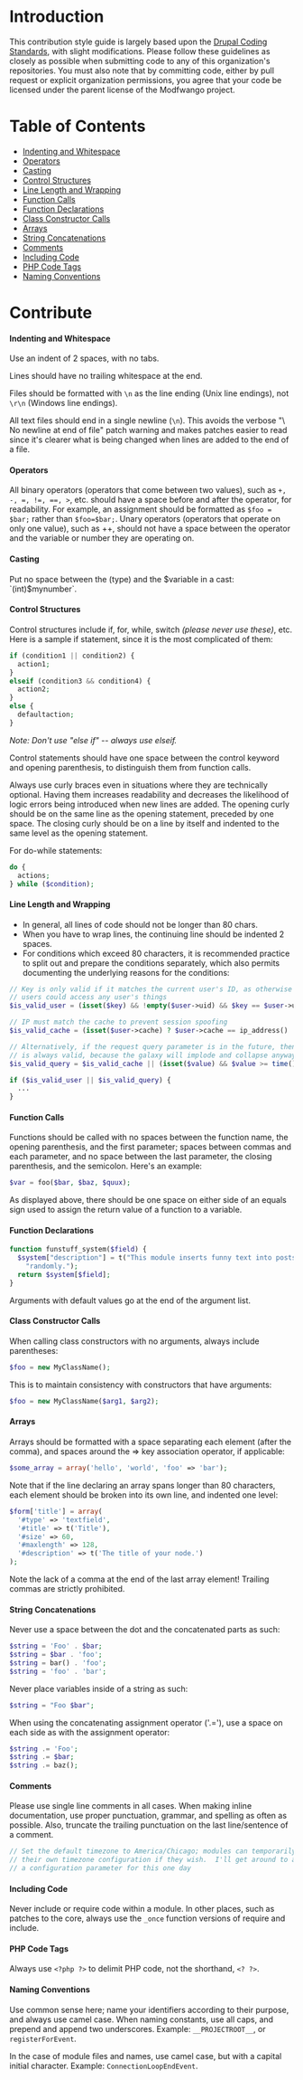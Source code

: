Introduction
============

This contribution style guide is largely based upon the
[Drupal Coding Standards](https://www.drupal.org/coding-standards), with slight
modifications.  Please follow these guidelines as closely as possible when
submitting code to any of this organization's repositories.  You must also note
that by committing code, either by pull request or explicit organization
permissions, you agree that your code be licensed under the parent license of
the Modfwango project.

Table of Contents
=================

* [Indenting and Whitespace](#indenting-and-whitespace)
* [Operators](#operators)
* [Casting](#casting)
* [Control Structures](#control-structures)
* [Line Length and Wrapping](#line-length-and-wrapping)
* [Function Calls](#function-calls)
* [Function Declarations](#function-declarations)
* [Class Constructor Calls](#class-constructor-calls)
* [Arrays](#arrays)
* [String Concatenations](#string-concatenations)
* [Comments](#comments)
* [Including Code](#including-code)
* [PHP Code Tags](#php-code-tags)
* [Naming Conventions](#naming-conventions)

Contribute
==========

#### Indenting and Whitespace

Use an indent of 2 spaces, with no tabs.

Lines should have no trailing whitespace at the end.

Files should be formatted with `\n` as the line ending (Unix line endings), not
`\r\n` (Windows line endings).

All text files should end in a single newline (`\n`). This avoids the verbose
"\ No newline at end of file" patch warning and makes patches easier to read
since it's clearer what is being changed when lines are added to the end of a
file.

#### Operators

All binary operators (operators that come between two values), such as `+, -, =,
!=, ==, >`, etc. should have a space before and after the operator, for
readability. For example, an assignment should be formatted as `$foo = $bar;`
rather than `$foo=$bar;`. Unary operators (operators that operate on only one
value), such as ++, should not have a space between the operator and the
variable or number they are operating on.

#### Casting

Put no space between the (type) and the $variable in a cast: `(int)$mynumber`.

#### Control Structures

Control structures include if, for, while, switch *(please never use these)*,
etc. Here is a sample if statement, since it is the most complicated of them:

```php
if (condition1 || condition2) {
  action1;
}
elseif (condition3 && condition4) {
  action2;
}
else {
  defaultaction;
}
```

*Note: Don't use "else if" -- always use elseif.*

Control statements should have one space between the control keyword and opening
parenthesis, to distinguish them from function calls.

Always use curly braces even in situations where they are technically optional.
Having them increases readability and decreases the likelihood of logic errors
being introduced when new lines are added. The opening curly should be on the
same line as the opening statement, preceded by one space. The closing curly
should be on a line by itself and indented to the same level as the opening
statement.

For do-while statements:

```php
do {
  actions;
} while ($condition);
```

#### Line Length and Wrapping

* In general, all lines of code should not be longer than 80 chars.
* When you have to wrap lines, the continuing line should be indented 2 spaces.
* For conditions which exceed 80 characters, it is recommended practice to split
out and prepare the conditions separately, which also permits documenting the
underlying reasons for the conditions:

```php
// Key is only valid if it matches the current user's ID, as otherwise other
// users could access any user's things
$is_valid_user = (isset($key) && !empty($user->uid) && $key == $user->uid);

// IP must match the cache to prevent session spoofing
$is_valid_cache = (isset($user->cache) ? $user->cache == ip_address() : FALSE);

// Alternatively, if the request query parameter is in the future, then it
// is always valid, because the galaxy will implode and collapse anyway
$is_valid_query = $is_valid_cache || (isset($value) && $value >= time());

if ($is_valid_user || $is_valid_query) {
  ...
}
```

#### Function Calls

Functions should be called with no spaces between the function name, the opening
parenthesis, and the first parameter; spaces between commas and each parameter,
and no space between the last parameter, the closing parenthesis, and the
semicolon. Here's an example:

```php
$var = foo($bar, $baz, $quux);
```

As displayed above, there should be one space on either side of an equals sign
used to assign the return value of a function to a variable.

#### Function Declarations

```php
function funstuff_system($field) {
  $system["description"] = t("This module inserts funny text into posts ".
    "randomly.");
  return $system[$field];
}
```

Arguments with default values go at the end of the argument list.

#### Class Constructor Calls

When calling class constructors with no arguments, always include parentheses:

```php
$foo = new MyClassName();
```

This is to maintain consistency with constructors that have arguments:

```php
$foo = new MyClassName($arg1, $arg2);
```

#### Arrays

Arrays should be formatted with a space separating each element (after the
comma), and spaces around the => key association operator, if applicable:

```php
$some_array = array('hello', 'world', 'foo' => 'bar');
```

Note that if the line declaring an array spans longer than 80 characters, each
element should be broken into its own line, and indented one level:

```php
$form['title'] = array(
  '#type' => 'textfield',
  '#title' => t('Title'),
  '#size' => 60,
  '#maxlength' => 128,
  '#description' => t('The title of your node.')
);
```

Note the lack of a comma at the end of the last array element! Trailing commas
are strictly prohibited.

#### String Concatenations

Never use a space between the dot and the concatenated parts as such:

```php
$string = 'Foo' . $bar;
$string = $bar . 'foo';
$string = bar() . 'foo';
$string = 'foo' . 'bar';
```

Never place variables inside of a string as such:

```php
$string = "Foo $bar";
```

When using the concatenating assignment operator ('.='), use a space on each
side as with the assignment operator:

```php
$string .= 'Foo';
$string .= $bar;
$string .= baz();
```

#### Comments

Please use single line comments in all cases.  When making inline documentation,
use proper punctuation, grammar, and spelling as often as possible.  Also,
truncate the trailing punctuation on the last line/sentence of a comment.

```php
// Set the default timezone to America/Chicago; modules can temporarily set
// their own timezone configuration if they wish.  I'll get around to adding
// a configuration parameter for this one day
```

#### Including Code

Never include or require code within a module.  In other places, such as patches
to the core, always use the `_once` function versions of require and include.

#### PHP Code Tags

Always use `<?php ?>` to delimit PHP code, not the shorthand, `<? ?>`.

#### Naming Conventions

Use common sense here; name your identifiers according to their purpose, and
always use camel case. When naming constants, use all caps, and prepend and
append two underscores.  Example:  `__PROJECTROOT__`, or `registerForEvent`.

In the case of module files and names, use camel case, but with a capital
initial character.  Example:  `ConnectionLoopEndEvent`.
